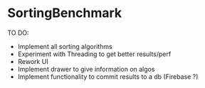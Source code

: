 # SortingBenchmark

TO DO:
- Implement all sorting algorithms
- Experiment with Threading to get better results/perf
- Rework UI
- Implement drawer to give information on algos
- Implement functionality to commit results to a db (Firebase ?)
